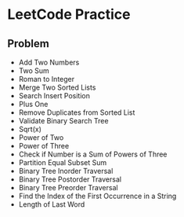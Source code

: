 # LeetCode Practice

## Problem
- Add Two Numbers
- Two Sum 
- Roman to Integer
- Merge Two Sorted Lists
- Search Insert Position
- Plus One
- Remove Duplicates from Sorted List
- Validate Binary Search Tree
- Sqrt(x)
- Power of Two
- Power of Three
- Check if Number is a Sum of Powers of Three
- Partition Equal Subset Sum
- Binary Tree Inorder Traversal
- Binary Tree Postorder Traversal
- Binary Tree Preorder Traversal
- Find the Index of the First Occurrence in a String
- Length of Last Word